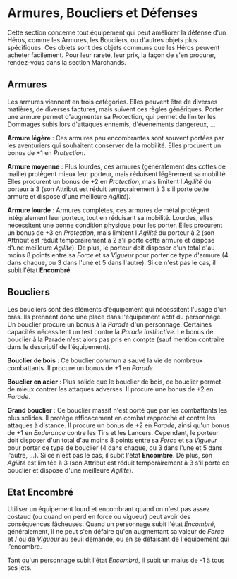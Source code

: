 # Armures, Boucliers et Défenses

Cette section concerne tout équipement qui peut améliorer la défense d'un Héros, comme les Armures, les Boucliers, ou d'autres objets plus spécifiques. Ces objets sont des objets communs que les Héros peuvent acheter facilement. Pour leur rareté, leur prix, la façon de s'en procurer, rendez-vous dans la section Marchands.

## Armures

Les armures viennent en trois catégories. Elles peuvent être de diverses matières, de diverses factures, mais suivent ces règles génériques. Porter une armure permet d'augmenter sa Protection, qui permet de limiter les Dommages subis lors d'attaques ennemis, d'événements dangereux, ...

**Armure légère** : Ces armures peu encombrantes sont souvent portées par les aventuriers qui souhaitent conserver de la mobilité. Elles procurent un bonus de +1 en _Protection_.

**Armure moyenne** : Plus lourdes, ces armures (généralement des cottes de maille) protègent mieux leur porteur, mais réduisent légèrement sa mobilité. Elles procurent un bonus de +2 en _Protection_, mais limitent l'_Agilité_ du porteur à 3 (son Attribut est réduit temporairement à 3 s'il porte cette armure et dispose d'une meilleure _Agilité_).

**Armure lourde** : Armures complètes, ces armures de métal protègent intégralement leur porteur, tout en réduisant sa mobilité. Lourdes, elles nécessitent une bonne condition physique pour les porter. Elles procurent un bonus de +3 en _Protection_, mais limitent l'_Agilité_ du porteur à 2 (son Attribut est réduit temporairement à 2 s'il porte cette armure et dispose d'une meilleure _Agilité_). De plus, le porteur doit disposer d'un total d'au moins 8 points entre sa _Force_ et sa _Vigueur_ pour porter ce type d'armure (4 dans chaque, ou 3 dans l'une et 5 dans l'autre). Si ce n'est pas le cas, il subit l'état **Encombré**.

## Boucliers

Les boucliers sont des éléments d'équipement qui nécessitent l'usage d'un bras. Ils prennent donc une place dans l'équipement actif du personnage. Un bouclier procure un bonus à la _Parade_ d'un personnage. Certaines capacités nécessitent un test contre la _Parade instinctive_. Le bonus de bouclier à la Parade n'est alors pas pris en compte (sauf mention contraire dans le descriptif de l'équipement).

**Bouclier de bois** : Ce bouclier commun a sauvé la vie de nombreux combattants. Il procure un bonus de +1 en _Parade_.

**Bouclier en acier** : Plus solide que le bouclier de bois, ce bouclier permet de mieux contrer les attaques adverses. Il procure une bonus de +2 en _Parade_.

**Grand bouclier** : Ce bouclier massif n'est porté que par les combattants les plus solides. Il protège efficacement en combat rapproché et contre les attaques à distance. Il procure un bonus de +2 en _Parade_, ainsi qu'un bonus de +1 en _Endurance_ contre les Tirs et les Lancers. Cependant, le porteur doit disposer d'un total d'au moins 8 points entre sa _Force_ et sa _Vigueur_ pour porter ce type de bouclier (4 dans chaque, ou 3 dans l'une et 5 dans l'autre, ...). Si ce n'est pas le cas, il subit l'état **Encombré**. De plus, son _Agilité_ est limitée à 3 (son Attribut est réduit temporairement à 3 s'il porte ce bouclier et dispose d'une meilleure _Agilité_).

## Etat Encombré

Utiliser un équipement lourd et encombrant quand on n'est pas assez costaud (ou quand on perd en force ou vigueur) peut avoir des conséquences fâcheuses. Quand un personnage subit l'état _Encombré_, généralement, il ne peut s'en défaire qu'en augmentant sa valeur de _Force_ et / ou de _Vigueur_ au seuil demandé, ou en se défaisant de l'équipement qui l'encombre.

Tant qu'un personnage subit l'état _Encombré_, il subit un malus de -1 à tous ses jets.
